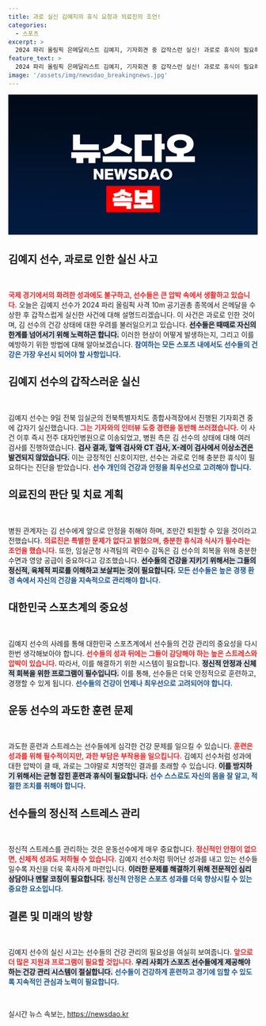 ```yaml
---
title: 과로 실신 김예지의 휴식 요청과 의료진의 조언!
categories:
  - 스포츠
excerpt: >
  2024 파리 올림픽 은메달리스트 김예지, 기자회견 중 갑작스런 실신! 과로로 휴식이 필요하다는 의료진의 진단이 전해지며, 조만간 퇴원할 예정. 지금 어떤 상태일까?
feature_text: >
  2024 파리 올림픽 은메달리스트 김예지, 기자회견 중 갑작스런 실신! 과로로 휴식이 필요하다는 의료진의 진단이 전해지며, 조만간 퇴원할 예정. 지금 어떤 상태일까?
image: '/assets/img/newsdao_breakingnews.jpg'
---
```


<p><img src="/assets/img/newsdao_breakingnews.jpg" alt="bookingtag 속보" /></p>

<h2 data-ke-size="size26">김예지 선수, 과로로 인한 실신 사고</h2>

<p data-ke-size="size16">&nbsp;</p>

<p><b><span style="color: #ee2323;">국제 경기에서의 화려한 성과에도 불구하고, 선수들은 큰 압박 속에서 생활하고 있습니다.</span></b> 오늘은 김예지 선수가 2024 파리 올림픽 사격 10m 공기권총 종목에서 은메달을 수상한 후 갑작스럽게 실신한 사건에 대해 설명드리겠습니다. 이 사건은 과로로 인한 것이며, 김 선수의 건강 상태에 대한 우려를 불러일으키고 있습니다. <b><span style="background-color: #21538527;">선수들은 때때로 자신의 한계를 넘어서기 위해 노력하곤 합니다.</span></b> 이러한 현상이 어떻게 발생하는지, 그리고 이를 예방하기 위한 방법에 대해 알아보겠습니다. <b><span style="color: #1a5490;">참여하는 모든 스포츠 내에서도 선수들의 건강은 가장 우선시 되어야 할 사항입니다.</span></b></p>

<h2 data-ke-size="size26">김예지 선수의 갑작스러운 실신</h2>

<p data-ke-size="size16">&nbsp;</p>

<p>김예지 선수는 9일 전북 임실군의 전북특별자치도 종합사격장에서 진행된 기자회견 중에 갑자기 실신했습니다. <b><span style="color: #ee2323;">그는 기자와의 인터뷰 도중 경련을 동반해 쓰러졌습니다.</span></b> 이 사건 이후 즉시 전주 대자인병원으로 이송되었고, 병원 측은 김 선수의 상태에 대해 여러 검사를 진행하였습니다. <b><span style="background-color: #21538527;">검사 결과, 혈액 검사와 CT 검사, X-레이 검사에서 이상소견은 발견되지 않았습니다.</span></b> 이는 긍정적인 신호이지만, 선수는 과로로 인해 충분한 휴식이 필요하다는 진단을 받았습니다. <b><span style="color: #1a5490;">선수 개인의 건강과 안정을 최우선으로 고려해야 합니다.</span></b></p>

<h2 data-ke-size="size26">의료진의 판단 및 치료 계획</h2>

<p data-ke-size="size16">&nbsp;</p>

<p>병원 관계자는 김 선수에게 앞으로 안정을 취해야 하며, 조만간 퇴원할 수 있을 것이라고 전했습니다. <b><span style="color: #ee2323;">의료진은 특별한 문제가 없다고 밝혔으며, 충분한 휴식과 식사가 필수라는 조언을 했습니다.</span></b> 또한, 임실군청 사격팀의 곽민수 감독은 김 선수의 회복을 위해 충분한 수면과 영양 공급이 중요하다고 강조했습니다. <b><span style="background-color: #21538527;">선수들의 건강을 지키기 위해서는 그들의 정신적, 육체적 피로를 이해하고 보살피는 것이 필요합니다.</span></b> <b><span style="color: #1a5490;">모든 선수들은 높은 경쟁 환경 속에서 자신의 건강을 지속적으로 관리해야 합니다.</span></b></p>

<h2 data-ke-size="size26">대한민국 스포츠계의 중요성</h2>

<p data-ke-size="size16">&nbsp;</p>

<p>김예지 선수의 사례를 통해 대한민국 스포츠계에서 선수들의 건강 관리의 중요성을 다시 한번 생각해보아야 합니다. <b><span style="color: #ee2323;">선수들의 성과 뒤에는 그들이 감당해야 하는 높은 스트레스와 압박이 있습니다.</span></b> 따라서, 이를 해결하기 위한 시스템이 필요합니다. <b><span style="background-color: #21538527;">정신적 안정과 신체적 회복을 위한 프로그램이 필수입니다.</span></b> 이를 통해, 선수들은 더욱 안정적으로 훈련하고, 경쟁할 수 있게 됩니다. <b><span style="color: #1a5490;">선수들의 건강이 언제나 최우선으로 고려되어야 합니다.</span></b></p>

<h2 data-ke-size="size26">운동 선수의 과도한 훈련 문제</h2>

<p data-ke-size="size16">&nbsp;</p>

<p>과도한 훈련과 스트레스는 선수들에게 심각한 건강 문제를 일으킬 수 있습니다. <b><span style="color: #ee2323;">훈련은 성과를 위해 필수적이지만, 과한 부담은 부작용을 일으킵니다.</span></b> 김예지 선수처럼 성과에 대한 압박이 클 때, 과로는 그야말로 치명적인 결과를 초래할 수 있습니다. <b><span style="background-color: #21538527;">이를 방지하기 위해서는 균형 잡힌 훈련과 휴식이 필요합니다.</span></b> <b><span style="color: #1a5490;">선수 스스로도 자신의 몸을 잘 알고, 적절한 조치를 취해야 합니다.</span></b> </p>

<h2 data-ke-size="size26">선수들의 정신적 스트레스 관리</h2>

<p data-ke-size="size16">&nbsp;</p>

<p>정신적 스트레스를 관리하는 것은 운동선수에게 매우 중요합니다. <b><span style="color: #ee2323;">정신적인 안정이 없으면, 신체적 성과도 저하될 수 있습니다.</span></b> 김예지 선수처럼 뛰어난 성과를 내고 있는 선수들일수록 자신을 더욱 혹사하게 마련입니다. <b><span style="background-color: #21538527;">이러한 문제를 해결하기 위해 전문적인 심리 상담이나 멘탈 코칭이 필요합니다.</span></b> <b><span style="color: #1a5490;">정신적 안정은 스포츠 성과를 더욱 향상시킬 수 있는 중요한 요소입니다.</span></b></p>

<h2 data-ke-size="size26">결론 및 미래의 방향</h2>

<p data-ke-size="size16">&nbsp;</p>

<p>김예지 선수의 실신 사고는 선수들의 건강 관리의 필요성을 여실히 보여줍니다. <b><span style="color: #ee2323;">앞으로 더 많은 지원과 프로그램이 필요할 것입니다.</span></b> <b><span style="background-color: #21538527;">우리 사회가 스포츠 선수들에게 제공해야 하는 건강 관리 시스템이 절실합니다.</span></b> <b><span style="color: #1a5490;">선수들이 건강하게 훈련하고 경기에 임할 수 있도록 지속적인 관심과 노력이 필요합니다.</span></b> </p>

<p data-ke-size="size16">&nbsp;</p>
실시간 뉴스 속보는, <a href="https://newsdao.kr" rel="dofollow">https://newsdao.kr</a>


